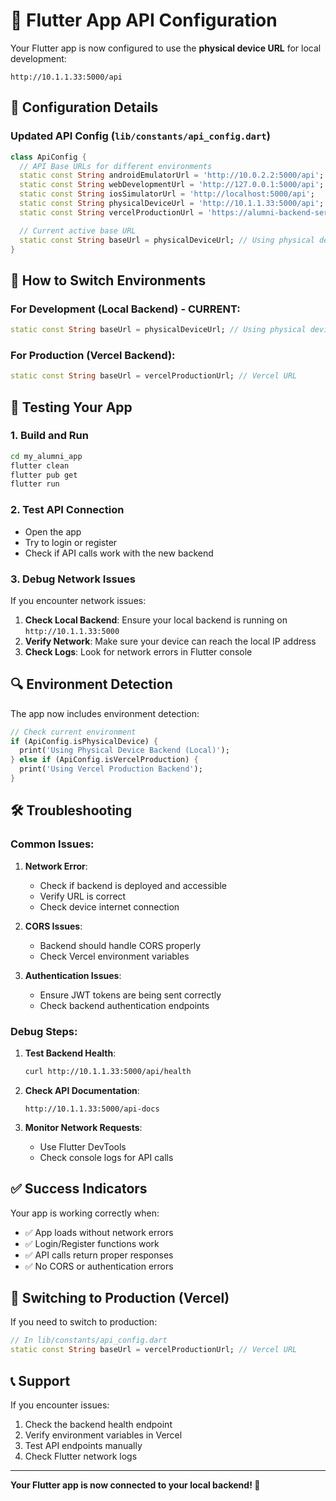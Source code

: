 # 📱 Flutter App API Configuration

Your Flutter app is now configured to use the **physical device URL** for local development:
```
http://10.1.1.33:5000/api
```

## 🔧 Configuration Details

### Updated API Config (`lib/constants/api_config.dart`)

```dart
class ApiConfig {
  // API Base URLs for different environments
  static const String androidEmulatorUrl = 'http://10.0.2.2:5000/api';
  static const String webDevelopmentUrl = 'http://127.0.0.1:5000/api';
  static const String iosSimulatorUrl = 'http://localhost:5000/api';
  static const String physicalDeviceUrl = 'http://10.1.1.33:5000/api';
  static const String vercelProductionUrl = 'https://alumni-backend-server.vercel.app/api';

  // Current active base URL
  static const String baseUrl = physicalDeviceUrl; // Using physical device URL for local development
}
```

## 🚀 How to Switch Environments

### For Development (Local Backend) - **CURRENT**:
```dart
static const String baseUrl = physicalDeviceUrl; // Using physical device URL
```

### For Production (Vercel Backend):
```dart
static const String baseUrl = vercelProductionUrl; // Vercel URL
```

## 📱 Testing Your App

### 1. Build and Run
```bash
cd my_alumni_app
flutter clean
flutter pub get
flutter run
```

### 2. Test API Connection
- Open the app
- Try to login or register
- Check if API calls work with the new backend

### 3. Debug Network Issues
If you encounter network issues:

1. **Check Local Backend**: Ensure your local backend is running on `http://10.1.1.33:5000`
2. **Verify Network**: Make sure your device can reach the local IP address
3. **Check Logs**: Look for network errors in Flutter console

## 🔍 Environment Detection

The app now includes environment detection:

```dart
// Check current environment
if (ApiConfig.isPhysicalDevice) {
  print('Using Physical Device Backend (Local)');
} else if (ApiConfig.isVercelProduction) {
  print('Using Vercel Production Backend');
}
```

## 🛠️ Troubleshooting

### Common Issues:

1. **Network Error**: 
   - Check if backend is deployed and accessible
   - Verify URL is correct
   - Check device internet connection

2. **CORS Issues**:
   - Backend should handle CORS properly
   - Check Vercel environment variables

3. **Authentication Issues**:
   - Ensure JWT tokens are being sent correctly
   - Check backend authentication endpoints

### Debug Steps:

1. **Test Backend Health**:
   ```bash
   curl http://10.1.1.33:5000/api/health
   ```

2. **Check API Documentation**:
   ```
   http://10.1.1.33:5000/api-docs
   ```

3. **Monitor Network Requests**:
   - Use Flutter DevTools
   - Check console logs for API calls

## ✅ Success Indicators

Your app is working correctly when:
- ✅ App loads without network errors
- ✅ Login/Register functions work
- ✅ API calls return proper responses
- ✅ No CORS or authentication errors

## 🔄 Switching to Production (Vercel)

If you need to switch to production:

```dart
// In lib/constants/api_config.dart
static const String baseUrl = vercelProductionUrl; // Vercel URL
```

## 📞 Support

If you encounter issues:
1. Check the backend health endpoint
2. Verify environment variables in Vercel
3. Test API endpoints manually
4. Check Flutter network logs

---

**Your Flutter app is now connected to your local backend! 🎉** 